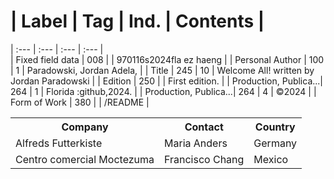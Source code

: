 # | Label                 | Tag  | Ind. | Contents                                              |   
  | :---                  | :--- | :--- | :---                                                  |   
  | Fixed field data      | 008  |      | 970116s2024fla ez  haeng                              |
  | Personal Author       | 100  | 1    | Paradowski, Jordan Adela,                             |
  | Title                 | 245  | 10   | Welcome All! written by Jordan Paradowski             |
  | Edition               | 250  |      | First edition.                                        |
  | Production, Publica...| 264  |  1   | Florida :github,2024.                                 |
  | Production, Publica...| 264  |  4   | ©2024                                                 |
  | Form of Work          | 380  |      | /README                                               |

<table>
  <tr>
    <th>Company</th>
    <th>Contact</th>
    <th>Country</th>
  </tr>
  <tr>
    <td>Alfreds Futterkiste</td>
    <td>Maria Anders</td>
    <td>Germany</td>
  </tr>
  <tr>
    <td>Centro comercial Moctezuma</td>
    <td>Francisco Chang</td>
    <td>Mexico</td>
  </tr>
</table>
